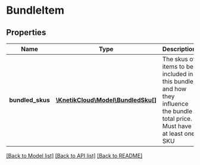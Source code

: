 # BundleItem

## Properties
Name | Type | Description | Notes
------------ | ------------- | ------------- | -------------
**bundled_skus** | [**\KnetikCloud\Model\BundledSku[]**](BundledSku.md) | The skus of items to be included in this bundle, and how they influence the bundle total price.  Must have at least one SKU | 

[[Back to Model list]](../README.md#documentation-for-models) [[Back to API list]](../README.md#documentation-for-api-endpoints) [[Back to README]](../README.md)


